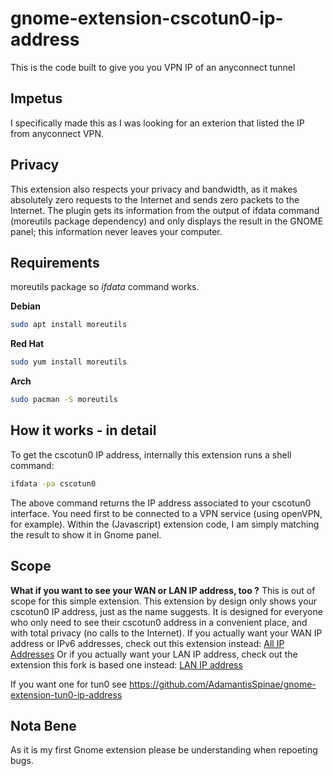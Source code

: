 # gnome-extension-cscotun0-ip-address
This is the code built to give you you VPN IP of an anyconnect tunnel

## Impetus
I specifically made this as I was looking for an exterion that listed the IP from anyconnect VPN.

## Privacy
This extension also respects your privacy and bandwidth, as it makes absolutely zero requests to the Internet and sends zero packets to the Internet. The plugin gets its information from the output of ifdata command (moreutils package dependency) and only displays the result in the GNOME panel; this information never leaves your computer.

## Requirements
moreutils package so *ifdata* command works.

**Debian**
```sh
sudo apt install moreutils
```

**Red Hat**
```sh
sudo yum install moreutils
```

**Arch**
```sh
sudo pacman -S moreutils
```

## How it works - in detail
To get the cscotun0 IP address, internally this extension runs a shell command:
```sh
ifdata -pa cscotun0
```
The above command returns the IP address associated to your cscotun0 interface. You need first to be connected to a VPN service (using openVPN, for example).
Within the (Javascript) extension code, I am simply matching the result to show it in Gnome panel.

## Scope
**What if you want to see your WAN or LAN IP address, too ?** This is out of scope for this simple extension. This extension by design only shows your cscotun0 IP address, just as the name suggests. It is designed for everyone who only need to see their cscotun0 address in a convenient place, and with total privacy (no calls to the Internet).
If you actually want your WAN IP address or IPv6 addresses, check out this extension instead: [All IP Addresses](https://extensions.gnome.org/extension/3994/all-ip-addresses/)
Or if you actually want your LAN IP address, check out the extension this fork is based one instead: [LAN IP address](https://extensions.gnome.org/extension/1762/lan-ip-address/)

If you want one for tun0 see https://github.com/AdamantisSpinae/gnome-extension-tun0-ip-address

## Nota Bene
As it is my first Gnome extension please be understanding when repoeting bugs.
